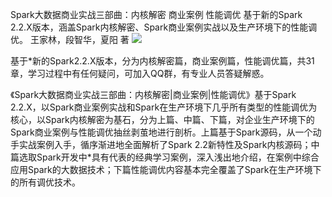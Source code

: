 Spark大数据商业实战三部曲：内核解密 商业案例 性能调优 基于新的Spark 2.2.X版本，涵盖Spark内核解密、Spark商业案例实战以及生产环境下的性能调优。 王家林，段智华，夏阳 著 
![](https://github.com/duanzhihua/code-of-spark-big-data-business-trilogy/blob/master/aboutBook.jpg
)


基于*新的Spark2.2.X版本，分为内核解密篇，商业案例篇，性能调优篇，共31章，学习过程中有任何疑问，可加入QQ群，有专业人员答疑解惑。

《Spark大数据商业实战三部曲：内核解密|商业案例|性能调优》基于Spark 2.2.X，以Spark商业案例实战和Spark在生产环境下几乎所有类型的性能调优为核心，以Spark内核解密为基石，分为上篇、中篇、下篇，对企业生产环境下的Spark商业案例与性能调优抽丝剥茧地进行剖析。上篇基于Spark源码，从一个动手实战案例入手，循序渐进地全面解析了Spark 2.2新特性及Spark内核源码；中篇选取Spark开发中*具有代表的经典学习案例，深入浅出地介绍，在案例中综合应用Spark的大数据技术；下篇性能调优内容基本完全覆盖了Spark在生产环境下的所有调优技术。
